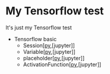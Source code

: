 # My Tensorflow test
It's just my Tensorflow test

* Tensorflow basic  
  * Session[[py](https://github.com/pkwin927/MyTensorflowTest/blob/master/Tensorflow/Session.py),[jupyter]]
  * Variable[[py](https://github.com/pkwin927/MyTensorflowTest/blob/master/Tensorflow/Variable.py),[jupyter]]
  * placeholder[[py](https://github.com/pkwin927/MyTensorflowTest/blob/master/Tensorflow/placeholder.py),[jupyter]]
  * ActivationFunction[[py](https://github.com/pkwin927/MyTensorflowTest/blob/master/Tensorflow/ActivationFunction.py),[jupyter]]
  



